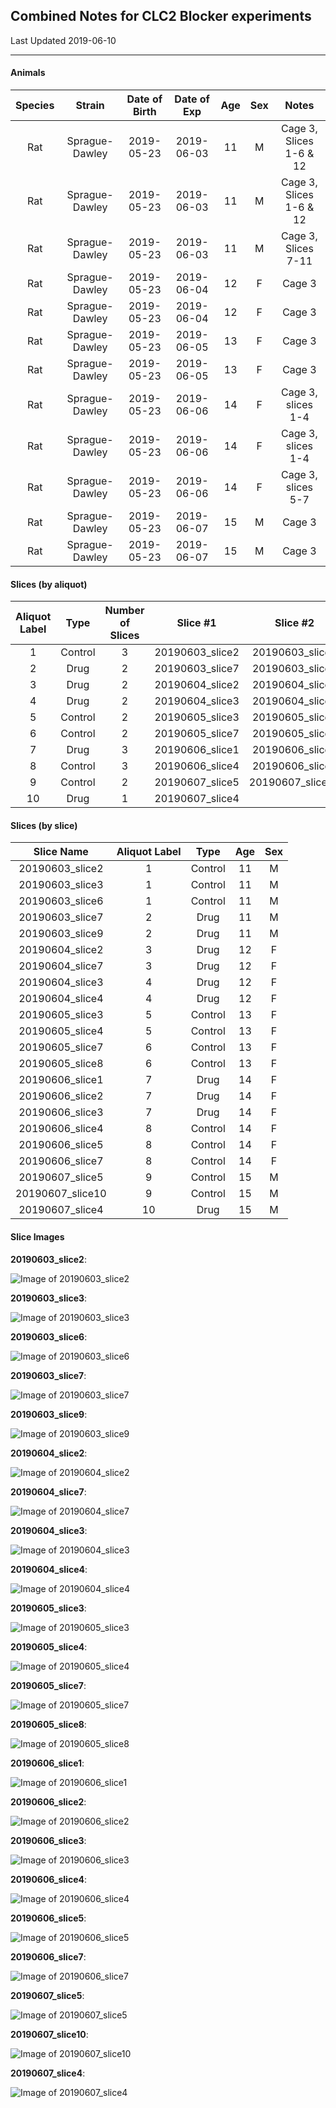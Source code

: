 ## Combined Notes for CLC2 Blocker experiments

Last Updated 2019-06-10

---

#### Animals

| Species |     Strain     | Date of Birth | Date of Exp | Age  | Sex  | Notes  |
| :-----: | :------------: | :-----------: | :--: | :--: | :------: | :------: |
|   Rat   | Sprague-Dawley |  2019-05-23   | 2019-06-03 |  11  |  M   | Cage 3, Slices 1-6 & 12 |
|   Rat   | Sprague-Dawley |  2019-05-23   | 2019-06-03 |  11  |  M   | Cage 3, Slices 1-6 & 12 |
|   Rat   | Sprague-Dawley |  2019-05-23   | 2019-06-03 |  11  |  M   |   Cage 3, Slices 7-11   |
|   Rat   | Sprague-Dawley |  2019-05-23   | 2019-06-04 |  12  |  F   | Cage 3 |
|   Rat   | Sprague-Dawley |  2019-05-23   | 2019-06-04 |  12  |  F   | Cage 3 |
|   Rat   | Sprague-Dawley |  2019-05-23   | 2019-06-05 |  13  |  F   | Cage 3 |
|   Rat   | Sprague-Dawley |  2019-05-23   | 2019-06-05 |  13  |  F   | Cage 3 |
|   Rat   | Sprague-Dawley |  2019-05-23   | 2019-06-06 |  14  |  F   | Cage 3, slices 1-4 |
|   Rat   | Sprague-Dawley |  2019-05-23   | 2019-06-06 |  14  |  F   | Cage 3, slices 1-4 |
|   Rat   | Sprague-Dawley |  2019-05-23   | 2019-06-06 |  14  |  F   | Cage 3, slices 5-7 |
|   Rat   | Sprague-Dawley |  2019-05-23   | 2019-06-07 |  15  |  M   | Cage 3 |
|   Rat   | Sprague-Dawley |  2019-05-23   | 2019-06-07 |  15  |  M   | Cage 3 |

#### Slices (by aliquot)

| Aliquot Label |  Type   | Number of Slices |    Slice #1     |     Slice #2     |    Slice #3     |
| :-----------: | :-----: | :--------------: | :-------------: | :--------------: | :-------------: |
|       1       | Control |        3         | 20190603_slice2 | 20190603_slice3  | 20190603_slice6 |
|       2       |  Drug   |        2         | 20190603_slice7 | 20190603_slice9  |                 |
|       3       |  Drug   |        2         | 20190604_slice2 | 20190604_slice7  |                 |
|       4       |  Drug   |        2         | 20190604_slice3 | 20190604_slice4  |                 |
|       5       | Control |        2         | 20190605_slice3 | 20190605_slice4  |                 |
|       6       | Control |        2         | 20190605_slice7 | 20190605_slice8  |                 |
|       7       |  Drug   |        3         | 20190606_slice1 | 20190606_slice2  | 20190606_slice3 |
|       8       | Control |        3         | 20190606_slice4 | 20190606_slice5  | 20190606_slice7 |
|       9       | Control |        2         | 20190607_slice5 | 20190607_slice10 |                 |
|      10       |  Drug   |        1         | 20190607_slice4 |                  |                 |

#### Slices (by slice)

|   Slice Name    | Aliquot Label |  Type   | Age | Sex |
| :-------------: | :-----------: | :-----: | :--: | :--: |
| 20190603_slice2 |       1       | Control | 11 | M |
| 20190603_slice3 |       1       | Control | 11 | M |
| 20190603_slice6 |       1       | Control | 11 | M |
| 20190603_slice7 |       2       |  Drug   | 11 | M |
| 20190603_slice9 |       2       |  Drug   | 11 | M |
| 20190604_slice2 |       3       |  Drug   | 12 | F |
| 20190604_slice7 |       3       |  Drug   | 12 | F |
| 20190604_slice3 |       4       |  Drug   | 12 | F |
| 20190604_slice4 |       4       |  Drug   | 12 | F |
| 20190605_slice3 |       5       | Control | 13 | F |
| 20190605_slice4 |       5       | Control | 13 | F |
| 20190605_slice7 |       6       | Control | 13 | F |
| 20190605_slice8 |       6       | Control | 13 | F |
| 20190606_slice1 |       7       |  Drug   | 14 | F |
| 20190606_slice2 |       7       |  Drug   | 14 | F |
| 20190606_slice3 |       7       |  Drug   | 14 | F |
| 20190606_slice4 |       8       | Control | 14 | F |
| 20190606_slice5 |       8       | Control | 14 | F |
| 20190606_slice7 |       8       | Control | 14 | F |
| 20190607_slice5 |       9       | Control | 15 | M |
| 20190607_slice10 |       9       | Control | 15 | M |
| 20190607_slice4 |      10       |  Drug   | 15 | M |

#### Slice Images

**20190603_slice2**:

![Image of 20190603_slice2](20190603_slice2.jpg)

**20190603_slice3**:

![Image of 20190603_slice3](20190603_slice3.jpg)

**20190603_slice6**:

![Image of 20190603_slice6](20190603_slice6.jpg)

**20190603_slice7**:

![Image of 20190603_slice7](20190603_slice7.jpg)

**20190603_slice9**:

![Image of 20190603_slice9](20190603_slice9.jpg)

**20190604_slice2**:

![Image of 20190604_slice2](20190604_slice2.jpg)

**20190604_slice7**:

![Image of 20190604_slice7](20190604_slice7.jpg)

**20190604_slice3**:

![Image of 20190604_slice3](20190604_slice3.jpg)

**20190604_slice4**:

![Image of 20190604_slice4](20190604_slice4.jpg)

**20190605_slice3**:

![Image of 20190605_slice3](20190605_slice3.jpg)

**20190605_slice4**:

![Image of 20190605_slice4](20190605_slice4.jpg)

**20190605_slice7**:

![Image of 20190605_slice7](20190605_slice7.jpg)

**20190605_slice8**:

![Image of 20190605_slice8](20190605_slice8.jpg)

**20190606_slice1**:

![Image of 20190606_slice1](20190606_slice1.jpg)

**20190606_slice2**:

![Image of 20190606_slice2](20190606_slice2.jpg)

**20190606_slice3**:

![Image of 20190606_slice3](20190606_slice3.jpg)

**20190606_slice4**:

![Image of 20190606_slice4](20190606_slice4.jpg)

**20190606_slice5**:

![Image of 20190606_slice5](20190606_slice5.jpg)

**20190606_slice7**:

![Image of 20190606_slice7](20190606_slice7.jpg)

**20190607_slice5**:

![Image of 20190607_slice5](20190607_slice5.jpg)

**20190607_slice10**:

![Image of 20190607_slice10](20190607_slice10.jpg)

**20190607_slice4**:

![Image of 20190607_slice4](20190607_slice4.jpg)
